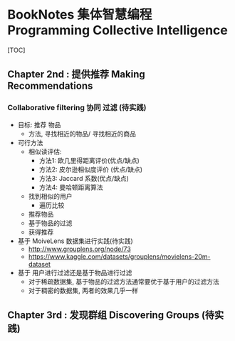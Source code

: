 # BookNotes 集体智慧编程 Programming Collective Intelligence

[TOC] 

 ## Chapter 2nd : 提供推荐 Making Recommendations

### Collaborative filtering 协同 过滤 (待实践)

* 目标: 推荐 物品
  * 方法, 寻找相近的物品/ 寻找相近的商品
* 可行方法
  * 相似读评估: 
    * 方法1: 欧几里得距离评价(优点/缺点)
    * 方法2: 皮尔逊相似度评价 (优点/缺点)
    * 方法3: Jaccard 系数(优点/缺点)
    * 方法4: 曼哈顿距离算法
  * 找到相似的用户
    * 遍历比较
  * 推荐物品
  * 基于物品的过滤
  * 获得推荐
* 基于 MoiveLens 数据集进行实践(待实践)
  * http://www.grouplens.org/node/73
  * https://www.kaggle.com/datasets/grouplens/movielens-20m-dataset
* 基于 用户进行过滤还是基于物品进行过滤
  * 对于稀疏数据集, 基于物品的过滤方法通常要优于基于用户的过滤方法
  * 对于稠密的数据集, 两者的效果几乎一样

## Chapter 3rd : 发现群组 Discovering Groups (待实践)

 












































